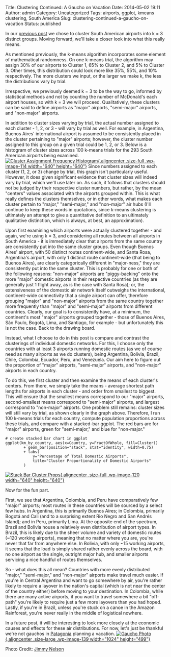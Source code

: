 Title: Clustering Continued: A Gaucho on Vacation
Date: 2014-05-02 19:11
Author: admin
Category: Uncategorized
Tags: airports, ggplot, kmeans clustering, South America
Slug: clustering-continued-a-gaucho-on-vacation
Status: published

In our [previous
post](http://travelbythenumbers.com/2014/04/25/clustering-the-airports/)
we chose to cluster South American airports into k = 3 distinct groups.
Moving forward, we'll take a closer look into what this really means.

As mentioned previously, the k-means algorithm incorporates some element
of mathematical randomness. On one k-means trial, the algorithm may
assign 30% of our airports to Cluster 1, 65% to Cluster 2, and 5% to
Cluster 3. Other times, this distribution could look more like 35%, 55%,
and 10% respectively. The more clusters we input, or the larger we make
k, the less the distributions vary by trial.

Irrespective, we previously deemed k = 3 to be the way to go, informed
by statistical methods and not by counting the number of McDonald's each
airport houses, so with k = 3 we will proceed. Qualitatively, these
clusters can be said to define airports as "major" airports,
"semi-major" airports, and "non-major" airports.

In addition to cluster sizes varying by trial, the actual number
assigned to each cluster - 1, 2, or 3 - will vary by trial as well. For
example, in Argentina, Buenos Aires' international airport is assumed to
be consistently placed in the cluster pertaining to "major" airports;
however, the cluster number assigned to this group on a given trial
could be 1, 2, or 3. Below is a histogram of cluster sizes across 100
k-means trials for the 293 South American airports being examined.
[![Cluster Assignment Frequency
Histogram](http://numbers.willtravellife.com/wp-content/uploads/sites/2/2014/04/ClustFreqHist.png){.aligncenter
.size-full .wp-image-114 width="640"
height="640"}](http://numbers.willtravellife.com/wp-content/uploads/sites/2/2014/04/ClustFreqHist.png)
Since numbers assigned to each cluster (1, 2, or 3) change by trial,
this graph isn't particularly useful. However, it does given significant
evidence that cluster sizes will indeed vary by trial, which we'll use
later on. As such, it follows that clusters should not be judged by
their respective cluster numbers, but rather, by the mean "centers"
values associated with the airports grouped within. This is what really
defines the clusters themselves, or in other words, what makes each
cluster pertain to "major," "semi-major," and "non-major" air hubs (I'll
continue to keep these words in quotations, since k-means clustering is
ultimately an attempt to give a quantitative definition to an ultimately
qualitative distinction, which is always, at best, an approximation).

Upon first examining which airports were actually clustered together -
and again, we're using k = 3, and considering all routes between all
airports in South America - it is immediately clear that airports from
the same country are consistently put into the same cluster groups. Even
though Buenos Aires' airport, with 50 distinct routes continent-wide,
and Santa Rosa, Argentina's airport, with only 1 distinct route
continent-wide (that being to Buenos Aires), are clearly categorically
different in "major-ness," they are consistently put into the same
cluster. This is probably for one or both of the following reasons:
"non-major" airports are "piggy-backing" onto the more "major" domestic
airports in their respective countries (as they are generally just 1
flight away, as is the case with Santa Rosa); or, the extensiveness of
the domestic air network itself outweighs the international,
continent-wide connectivity that a single airport can offer, therefore
grouping "major" and "non-major" airports from the same country together
more frequently than "major" and "semi-major" airports from different
countries. Clearly, our goal is to consistently have, at a minimum, the
continent's most "major" airports grouped together - those of Buenos
Aires, São Paulo, Bogotá, Lima, and Santiago, for example - but
unfortunately this is not the case. Back to the drawing board.

Instead, what I choose to do in this post is compare and contrast the
clusterings of individual domestic networks. For this, I choose only the
countries with at least 3 airports running domestic routes (as we of
course need as many airports as we do clusters), being Argentina,
Bolivia, Brazil, Chile, Colombia, Ecuador, Peru, and Venezuela. Our aim
here to figure out the proportion of "major" airports, "semi-major"
airports, and "non-major" airports in each country.

To do this, we first cluster and then examine the means of each
cluster's centers. From there, we simply take the means - average
shortest path lengths for airports in each cluster - and order from
smallest to biggest. This will ensure that the smallest means correspond
to our "major" airports, second-smallest means correspond to
"semi-major" airports, and largest correspond to "non-major" airports.
One problem still remains: cluster sizes will still vary by trial, as
shown clearly in the graph above. Therefore, I run 100 k-means trials
for each country, compute population proportions across these trials,
and compare with a stacked-bar ggplot. The red bars are for "major"
airports, green for "semi-major," and blue for "non-major."

``` {.EnlighterJSRAW data-enlighter-language="null"}
# create stacked bar chart in ggplot
ggplot(km_by_country, aes(x=Country, y=FractOfWhole, fill=Cluster)) 
        + geom_bar(position="stack", stat="identity", width=0.75) 
        + labs(
            y="Percentage of Total Domestic Airports", 
            title="Cluster Proportionality of Domestic Airports"
        )
```

[![Stack Bar Cluster
Props](http://numbers.willtravellife.com/wp-content/uploads/sites/2/2014/05/stackbar_clusterprops.png){.aligncenter
.size-full .wp-image-120 width="640"
height="640"}](http://numbers.willtravellife.com/wp-content/uploads/sites/2/2014/05/stackbar_clusterprops.png)

Now for the fun part.

First, we see that Argentina, Colombia, and Peru have comparatively few
"major" airports; most routes in these countries will be sourced by a
select few hubs. In Argentina, this is primarily Buenos Aires; in
Colombia, primarily Bogotá and Cali (and to a surprising extent Rio
Negro and San Andrés Island); and in Peru, primarily Lima. At the
opposite end of the spectrum, Brazil and Bolivia house a relatively even
distribution of airport types. In Brazil, this is likely due to the
sheer volume and variety of domestic routes (\~120 working airports),
meaning that no matter where you are, you're never that far from
anywhere else. In Bolivia, with only \~15 working airports, it seems
that the load is simply shared rather evenly across the board, with no
one airport as the single, outright major hub, and smaller airports
servicing a nice handful of routes themselves.

So - what does this all mean? Countries with more evenly distributed
"major," "semi-major," and "non-major" airports make travel much easier.
If you're in Central Argentina and want to go somewhere by air, you're
rather likely to require a layover in the nation's capital (which is not
near the center of the country either) before moving to your
destination. In Colombia, while there are many active airports, if you
want to travel somewhere a bit "off-path" you're likely to require just
a few more layovers than you had hoped. Lastly, if you're in Brazil,
unless you're stuck on a canoe in the Amazon Rainforest, you're never
really in the middle of logistical nowhere.

In a future post, it will be interesting to look more closely at the
economic causes and effects for these air distributions. For now, let's
just be thankful we're not gauchos in
[Patagonia](http://willtravellife.com/blog/2013/04/22/photo-essay-the-conical-cathedral-of-patagonias-fitzroy/)
planning a vacation. [![Gaucho
Photo](http://numbers.willtravellife.com/wp-content/uploads/sites/2/2014/05/NELS120786-TRIBES-GAUCHOS-015-1024x499.jpg){.aligncenter
.size-large .wp-image-139 width="1024"
height="499"}](http://numbers.willtravellife.com/wp-content/uploads/sites/2/2014/05/NELS120786-TRIBES-GAUCHOS-015.jpg)

Photo Credit: [Jimmy Nelson](http://www.beforethey.com/tribe/gauchos)
